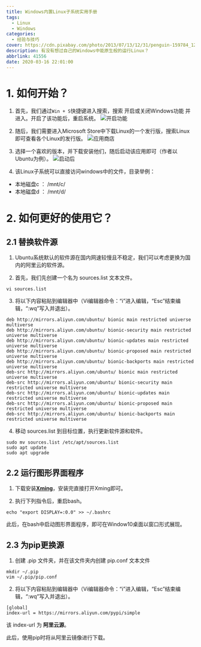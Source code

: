 ```yaml
---
title: Windows内置Linux子系统实用手册
tags:
  - Linux
  - Windows
categories:
  - 经验与技巧
cover: https://cdn.pixabay.com/photo/2013/07/13/12/31/penguin-159784_1280.png
description: 有没有想过自己的Windows中能原生般的运行Linux？
abbrlink: 41556
date: 2020-03-16 22:01:00
---
```


# 1. 如何开始？
1. 首先，我们通过`Win + S`快捷键进入搜索，搜索 开启或关闭Windows功能 并进入。开启了该功能后，重启系统。
![开启功能](https://zhongshijie.gitee.io/mirrors-pic/img/20200317175850.jpg)

2. 随后，我们需要进入Microsoft Store中下载Linux的一个发行版，搜索Linux即可查看各个Linux的发行版。
![应用商店](https://zhongshijie.gitee.io/mirrors-pic/img/20200317180238.jpg)

3. 选择一个喜欢的版本，并下载安装他们，随后启动该应用即可（作者以Ubuntu为例）。
![启动后](https://zhongshijie.gitee.io/mirrors-pic/img/20200317180327.jpg)

4. 该Linux子系统可以直接访问windows中的文件，目录举例：
  - 本地磁盘c ： /mnt/c/
  - 本地磁盘d ： /mnt/d/


# 2. 如何更好的使用它？ 
## 2.1 替换软件源
1. Ubuntu系统默认的软件源在国内网速较慢且不稳定，我们可以考虑更换为国内的阿里云的软件源。

2. 首先，我们先创建一个名为 sources.list 文本文件。
```shell
vi sources.list
```

3. 将以下内容粘贴到编辑器中（Vi编辑器命令：“i”进入编辑，“Esc”结束编辑，“:wq”写入并退出）。
```vi
deb http://mirrors.aliyun.com/ubuntu/ bionic main restricted universe multiverse
deb http://mirrors.aliyun.com/ubuntu/ bionic-security main restricted universe multiverse
deb http://mirrors.aliyun.com/ubuntu/ bionic-updates main restricted universe multiverse
deb http://mirrors.aliyun.com/ubuntu/ bionic-proposed main restricted universe multiverse
deb http://mirrors.aliyun.com/ubuntu/ bionic-backports main restricted universe multiverse
deb-src http://mirrors.aliyun.com/ubuntu/ bionic main restricted universe multiverse
deb-src http://mirrors.aliyun.com/ubuntu/ bionic-security main restricted universe multiverse
deb-src http://mirrors.aliyun.com/ubuntu/ bionic-updates main restricted universe multiverse
deb-src http://mirrors.aliyun.com/ubuntu/ bionic-proposed main restricted universe multiverse
deb-src http://mirrors.aliyun.com/ubuntu/ bionic-backports main restricted universe multiverse
```

4. 移动 sources.list 到目标位置，执行更新软件源和软件。
```
sudo mv sources.list /etc/apt/sources.list
sudo apt update
sudo apt upgrade
```

## 2.2 运行图形界面程序
1. 下载安装[**Xming**](https://zhongshijie.coding.net/s/ae5900ca-9554-4110-aea6-0ec5c59725ff)，安装完直接打开Xming即可。

2. 执行下列指令后，重启bash。
```
echo "export DISPLAY=:0.0" >> ~/.bashrc
```
此后，在bash中启动图形界面程序，即可在Window10桌面以窗口形式展现。

## 2.3 为pip更换源
1. 创建 .pip 文件夹，并在该文件夹内创建 pip.conf 文本文件
```
mkdir ~/.pip
vim ~/.pip/pip.conf
```

2. 将以下内容粘贴到编辑器中（Vi编辑器命令：“i”进入编辑，“Esc”结束编辑，“:wq”写入并退出）。
```
[global]
index-url = https://mirrors.aliyun.com/pypi/simple
```
该 index-url 为 **阿里云源**。

此后，使用pip时将从阿里云镜像进行下载。